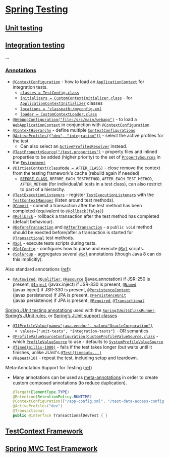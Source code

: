 # [Spring Testing](http://docs.spring.io/spring/docs/current/spring-framework-reference/htmlsingle/#testing)

## [Unit testing](http://docs.spring.io/spring/docs/current/spring-framework-reference/htmlsingle/#unit-testing)

## [Integration testing](http://docs.spring.io/spring/docs/current/spring-framework-reference/htmlsingle/#integration-testing)

...

### [Annotations](http://docs.spring.io/spring/docs/current/spring-framework-reference/htmlsingle/#integration-testing-annotations-spring)

* [`@ContextConfiguration`](http://docs.spring.io/spring/docs/current/javadoc-api/org/springframework/test/context/ContextConfiguration.html) - how to load an [`ApplicationContext`](http://docs.spring.io/spring/docs/current/javadoc-api/org/springframework/context/ApplicationContext.html) for integration tests.
  * [`classes = TestConfig.class`](http://docs.spring.io/spring/docs/current/javadoc-api/org/springframework/test/context/ContextConfiguration.html#classes--)
  * [`initializers = CustomContextInitializer.class`](http://docs.spring.io/spring/docs/current/javadoc-api/org/springframework/test/context/ContextConfiguration.html#initializers--) - for [`ApplicationContextInitializer`](http://docs.spring.io/spring/docs/current/javadoc-api/org/springframework/context/ApplicationContextInitializer.html) classes 
  * [`locations = "classpath:/myconfig.xml`](http://docs.spring.io/spring/docs/current/javadoc-api/org/springframework/test/context/ContextConfiguration.html#locations--)
  * [`loader = CustomContextLoader.class`](http://docs.spring.io/spring/docs/current/javadoc-api/org/springframework/test/context/ContextConfiguration.html#loader--)
* [`@WebAppConfiguration("file:/src/main/webapp")`](http://docs.spring.io/spring/docs/current/javadoc-api/org/springframework/test/context/web/WebAppConfiguration.html) - to load a [`WebApplicationContext`](http://docs.spring.io/spring/docs/current/javadoc-api/org/springframework/web/context/WebApplicationContext.html) in conjunction with [`@ContextConfiguration`](http://docs.spring.io/spring/docs/current/javadoc-api/org/springframework/test/context/ContextConfiguration.html)
* [`@ContextHierarchy`](http://docs.spring.io/spring/docs/current/javadoc-api/org/springframework/test/context/ContextHierarchy.html) - define multiple [`ContextConfigurations`](http://docs.spring.io/spring/docs/current/javadoc-api/org/springframework/test/context/ContextConfiguration.html)
* [`@ActiveProfiles({"dev", "integration"})`](http://docs.spring.io/spring/docs/current/javadoc-api/org/springframework/test/context/ActiveProfiles.html) - select the active profiles for the test
  * Can also select an [`ActiveProfilesResolver`](http://docs.spring.io/spring/docs/current/javadoc-api/org/springframework/test/context/ActiveProfilesResolver.html) instead.
* [`@TestPropertySource("/test.properties")`](http://docs.spring.io/spring/docs/current/javadoc-api/org/springframework/test/context/TestPropertySource.html) - property files and inlined properties to be added (higher priority) to the set of [`PropertySources`](http://docs.spring.io/spring/docs/current/javadoc-api/org/springframework/core/env/PropertySource.html) in the [`Environment`](http://docs.spring.io/spring/docs/current/javadoc-api/org/springframework/core/env/Environment.html)
* [`@DirtiesContext(classMode = AFTER_CLASS)`](http://docs.spring.io/spring/docs/current/javadoc-api/org/springframework/test/annotation/DirtiesContext.html) - close remove the context from the testing framework's cache (rebuild again if needed)
  * [`BEFORE_CLASS`](http://docs.spring.io/spring/docs/current/javadoc-api/org/springframework/test/annotation/DirtiesContext.ClassMode.html#BEFORE_CLASS), `BEFORE_EACH_TESTMETHOD`, `AFTER_EACH_TEST_METHOD`, `AFTER_METHOD` (for individual/all tests in a test class), can also restrict to part of a hierarchy.
* [`@TestExecutionListeners`](http://docs.spring.io/spring/docs/current/javadoc-api/org/springframework/test/context/TestExecutionListeners.html) - register [`TestExecutionListeners`](http://docs.spring.io/spring/docs/current/javadoc-api/org/springframework/test/context/TestExecutionListener.html) with the [`TestContextManager`](http://docs.spring.io/spring/docs/current/javadoc-api/org/springframework/test/context/TestContextManager.html) (listen around test methods).
* [`@Commit`](http://docs.spring.io/spring/docs/current/javadoc-api/org/springframework/test/annotation/Commit.html) - commit a transaction after the test method has been completed (equivalent to [`@Rollback(false)`](http://docs.spring.io/spring/docs/current/javadoc-api/org/springframework/test/annotation/Rollback.html))
* [`@Rollback`](http://docs.spring.io/spring/docs/current/javadoc-api/org/springframework/test/annotation/Rollback.html) - rollback a transaction after the test method has completed (default behaviour).
* [`@BeforeTransaction`](http://docs.spring.io/spring/docs/current/javadoc-api/org/springframework/test/context/transaction/BeforeTransaction.html) and [`@AfterTransaction`](http://docs.spring.io/spring/docs/current/javadoc-api/org/springframework/test/context/transaction/AfterTransaction.html) - a `public void` method should be exected before/after a transaction  is started for [`@Transactional`](http://docs.spring.io/spring/docs/current/javadoc-api/org/springframework/transaction/annotation/Transactional.html) test methods.
* [`@Sql`](http://docs.spring.io/spring/docs/current/javadoc-api/org/springframework/test/context/jdbc/Sql.html) - execute tests scripts during tests.
* [`@SqlConfig`](http://docs.spring.io/spring/docs/current/javadoc-api/org/springframework/test/context/jdbc/SqlConfig.html) - configures how to parse and execute [`@Sql`](http://docs.spring.io/spring/docs/current/javadoc-api/org/springframework/test/context/jdbc/Sql.html) scripts.
* [`@SqlGroup`](http://docs.spring.io/spring/docs/current/javadoc-api/org/springframework/test/context/jdbc/SqlGroup.html) - aggregates several [`@Sql`](http://docs.spring.io/spring/docs/current/javadoc-api/org/springframework/test/context/jdbc/Sql.html) annotations (though Java 8 can do this implicitly).

Also standard annotations ([ref](http://docs.spring.io/spring/docs/current/spring-framework-reference/htmlsingle/#integration-testing-annotations-standard)):

* [`@Autowired`](http://docs.spring.io/spring/docs/current/javadoc-api/org/springframework/beans/factory/annotation/Autowired.html), [`@Qualifier`](http://docs.spring.io/spring/docs/current/javadoc-api/org/springframework/beans/factory/annotation/Qualifier.html), [`@Resource`](http://docs.oracle.com/javase/8/docs/api/javax/annotation/Resource.html) (javax.annotation) if JSR-250 is present, [`@Inject`](http://docs.oracle.com/javaee/7/api/javax/inject/Inject.html) (javax.inject) if JSR-330 is present, [`@Named`](http://docs.oracle.com/javaee/7/api/javax/inject/Named.html) (javax.inject) if JSR-330 is present, [`@PersistenceContext`](http://docs.oracle.com/javaee/7/api/javax/persistence/PersistenceContext.html) (javax.persistence) if JPA is present, [`@PersistenceUnit`](http://docs.oracle.com/javaee/7/api/javax/persistence/PersistenceUnit.html) (javax.persistence) if JPA is present, [`@Required`](http://docs.spring.io/spring/docs/current/javadoc-api/org/springframework/beans/factory/annotation/Required.html), [`@Transactional`](http://docs.spring.io/spring/docs/current/javadoc-api/org/springframework/transaction/annotation/Transactional.html)

[Spring JUnit testing annotations](http://docs.spring.io/spring/docs/current/spring-framework-reference/htmlsingle/#integration-testing-annotations-junit) used with the [`SpringJUnit4ClassRunner`](http://docs.spring.io/spring/docs/current/spring-framework-reference/htmlsingle/#testcontext-junit4-runner), [Spring’s JUnit rules](http://docs.spring.io/spring/docs/current/spring-framework-reference/htmlsingle/#testcontext-junit4-rules), or [Spring’s JUnit support classes](http://docs.spring.io/spring/docs/current/spring-framework-reference/htmlsingle/#testcontext-support-classes-junit4)

* [`@IfProfileValue(name="java.vendor", value="OracleCorporation")`](http://docs.spring.io/spring/docs/current/javadoc-api/org/springframework/test/annotation/IfProfileValue.html)
  * `values={"unit-tests", "integration-tests"}` - OR semantics
* [`@ProfileValueSourceConfiguration(CustomProfileValueSource.class`](http://docs.spring.io/spring/docs/current/javadoc-api/org/springframework/test/annotation/ProfileValueSourceConfiguration.html) - which [`ProfileValueSource`](http://docs.spring.io/spring/docs/current/javadoc-api/org/springframework/test/annotation/ProfileValueSource.html) to use - defaults to [`SystemProfileValueSource`](http://docs.spring.io/spring/docs/current/javadoc-api/org/springframework/test/annotation/SystemProfileValueSource.html)
* [`@Timed(millis-1000)`](http://docs.spring.io/spring/docs/current/javadoc-api/org/springframework/test/annotation/Timed.html) - fails if the test takes longer (but waits until it finishes, unlike JUnit's [`@Test(timeout=...)`](http://junit.org/javadoc/latest/org/junit/Test.html#timeout())
* [`@Repeat(10)`](http://docs.spring.io/spring/docs/current/javadoc-api/org/springframework/test/annotation/Repeat.html) - repeat the test, including setup and teardown.

Meta-Annotation Support for Testing ([ref](http://docs.spring.io/spring/docs/current/spring-framework-reference/htmlsingle/#integration-testing-annotations-meta))

* Many annotations can be used as [meta-annotations](http://docs.spring.io/spring/docs/current/spring-framework-reference/htmlsingle/#beans-meta-annotations) in order to create custom composed annotations (to reduce duplication).
 
  ```java
  @Target(ElementType.TYPE)
  @Retention(RetentionPolicy.RUNTIME)
  @ContextConfiguration({"/app-config.xml", "/test-data-access-config.xml"})
  @ActiveProfiles("dev")
  @Transactional
  public @interface TransactionalDevTest { }
  ```
## [TestContext Framework](http://docs.spring.io/spring/docs/current/spring-framework-reference/htmlsingle/#testcontext-framework)

## [Spring MVC Test Framework](http://docs.spring.io/spring/docs/current/spring-framework-reference/htmlsingle/#spring-mvc-test-framework)
